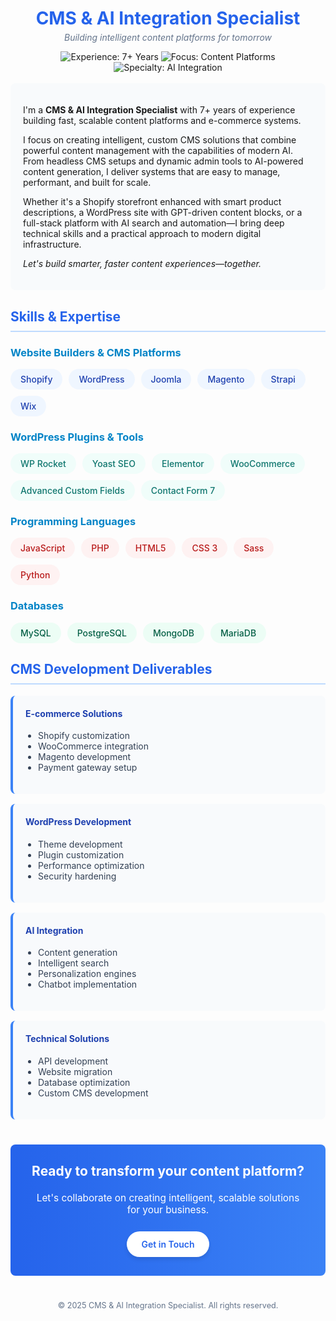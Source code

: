<!-- HEADER -->
<div align="center">
  <h1 style="border-bottom: none; margin-bottom: 5px; color: #2563eb;">CMS & AI Integration Specialist</h1>
  <p style="font-style: italic; margin-top: 0; color: #64748b;">Building intelligent content platforms for tomorrow</p>
  <img src="https://img.shields.io/badge/Experience-7%2B%20Years-2563eb" alt="Experience: 7+ Years" />
  <img src="https://img.shields.io/badge/Focus-Content%20Platforms-0ea5e9" alt="Focus: Content Platforms" />
  <img src="https://img.shields.io/badge/Specialty-AI%20Integration-06b6d4" alt="Specialty: AI Integration" />
</div>

<br />

<!-- INTRODUCTION -->
<div style="padding: 20px; border-radius: 8px; background-color: #f8fafc; margin-bottom: 20px;">
  <p>
    I'm a <strong>CMS & AI Integration Specialist</strong> with 7+ years of experience building fast, scalable content platforms and e-commerce systems.
  </p>
  <p>
    I focus on creating intelligent, custom CMS solutions that combine powerful content management with the capabilities of modern AI. From headless CMS setups and dynamic admin tools to AI-powered content generation, I deliver systems that are easy to manage, performant, and built for scale.
  </p>
  <p>
    Whether it's a Shopify storefront enhanced with smart product descriptions, a WordPress site with GPT-driven content blocks, or a full-stack platform with AI search and automation—I bring deep technical skills and a practical approach to modern digital infrastructure.
  </p>
  <p>
    <em>Let's build smarter, faster content experiences—together.</em>
  </p>
</div>

<!-- SKILLS -->
<h2 style="color: #2563eb; border-bottom: 2px solid #bfdbfe; padding-bottom: 10px;">Skills & Expertise</h2>

<h3 style="color: #0284c7;">Website Builders & CMS Platforms</h3>
<div style="display: flex; flex-wrap: wrap; gap: 10px; margin-bottom: 20px;">
  <span style="display: inline-block; padding: 8px 16px; background-color: #eff6ff; color: #1e40af; border-radius: 30px; font-weight: 500;">Shopify</span>
  <span style="display: inline-block; padding: 8px 16px; background-color: #eff6ff; color: #1e40af; border-radius: 30px; font-weight: 500;">WordPress</span>
  <span style="display: inline-block; padding: 8px 16px; background-color: #eff6ff; color: #1e40af; border-radius: 30px; font-weight: 500;">Joomla</span>
  <span style="display: inline-block; padding: 8px 16px; background-color: #eff6ff; color: #1e40af; border-radius: 30px; font-weight: 500;">Magento</span>
  <span style="display: inline-block; padding: 8px 16px; background-color: #eff6ff; color: #1e40af; border-radius: 30px; font-weight: 500;">Strapi</span>
  <span style="display: inline-block; padding: 8px 16px; background-color: #eff6ff; color: #1e40af; border-radius: 30px; font-weight: 500;">Wix</span>
</div>

<h3 style="color: #0284c7;">WordPress Plugins & Tools</h3>
<div style="display: flex; flex-wrap: wrap; gap: 10px; margin-bottom: 20px;">
  <span style="display: inline-block; padding: 8px 16px; background-color: #f0fdfa; color: #0f766e; border-radius: 30px; font-weight: 500;">WP Rocket</span>
  <span style="display: inline-block; padding: 8px 16px; background-color: #f0fdfa; color: #0f766e; border-radius: 30px; font-weight: 500;">Yoast SEO</span>
  <span style="display: inline-block; padding: 8px 16px; background-color: #f0fdfa; color: #0f766e; border-radius: 30px; font-weight: 500;">Elementor</span>
  <span style="display: inline-block; padding: 8px 16px; background-color: #f0fdfa; color: #0f766e; border-radius: 30px; font-weight: 500;">WooCommerce</span>
  <span style="display: inline-block; padding: 8px 16px; background-color: #f0fdfa; color: #0f766e; border-radius: 30px; font-weight: 500;">Advanced Custom Fields</span>
  <span style="display: inline-block; padding: 8px 16px; background-color: #f0fdfa; color: #0f766e; border-radius: 30px; font-weight: 500;">Contact Form 7</span>
</div>

<h3 style="color: #0284c7;">Programming Languages</h3>
<div style="display: flex; flex-wrap: wrap; gap: 10px; margin-bottom: 20px;">
  <span style="display: inline-block; padding: 8px 16px; background-color: #fef2f2; color: #b91c1c; border-radius: 30px; font-weight: 500;">JavaScript</span>
  <span style="display: inline-block; padding: 8px 16px; background-color: #fef2f2; color: #b91c1c; border-radius: 30px; font-weight: 500;">PHP</span>
  <span style="display: inline-block; padding: 8px 16px; background-color: #fef2f2; color: #b91c1c; border-radius: 30px; font-weight: 500;">HTML5</span>
  <span style="display: inline-block; padding: 8px 16px; background-color: #fef2f2; color: #b91c1c; border-radius: 30px; font-weight: 500;">CSS 3</span>
  <span style="display: inline-block; padding: 8px 16px; background-color: #fef2f2; color: #b91c1c; border-radius: 30px; font-weight: 500;">Sass</span>
  <span style="display: inline-block; padding: 8px 16px; background-color: #fef2f2; color: #b91c1c; border-radius: 30px; font-weight: 500;">Python</span>
</div>

<h3 style="color: #0284c7;">Databases</h3>
<div style="display: flex; flex-wrap: wrap; gap: 10px; margin-bottom: 20px;">
  <span style="display: inline-block; padding: 8px 16px; background-color: #ecfdf5; color: #065f46; border-radius: 30px; font-weight: 500;">MySQL</span>
  <span style="display: inline-block; padding: 8px 16px; background-color: #ecfdf5; color: #065f46; border-radius: 30px; font-weight: 500;">PostgreSQL</span>
  <span style="display: inline-block; padding: 8px 16px; background-color: #ecfdf5; color: #065f46; border-radius: 30px; font-weight: 500;">MongoDB</span>
  <span style="display: inline-block; padding: 8px 16px; background-color: #ecfdf5; color: #065f46; border-radius: 30px; font-weight: 500;">MariaDB</span>
</div>

<!-- SERVICES -->
<h2 style="color: #2563eb; border-bottom: 2px solid #bfdbfe; padding-bottom: 10px;">CMS Development Deliverables</h2>

<div style="display: grid; grid-template-columns: repeat(auto-fill, minmax(250px, 1fr)); gap: 16px; margin-bottom: 30px;">
  <div style="background-color: #f8fafc; border-radius: 8px; padding: 20px; border-left: 4px solid #3b82f6;">
    <h4 style="margin-top: 0; color: #1e40af;">E-commerce Solutions</h4>
    <ul style="padding-left: 20px; color: #334155;">
      <li>Shopify customization</li>
      <li>WooCommerce integration</li>
      <li>Magento development</li>
      <li>Payment gateway setup</li>
    </ul>
  </div>

  <div style="background-color: #f8fafc; border-radius: 8px; padding: 20px; border-left: 4px solid #3b82f6;">
    <h4 style="margin-top: 0; color: #1e40af;">WordPress Development</h4>
    <ul style="padding-left: 20px; color: #334155;">
      <li>Theme development</li>
      <li>Plugin customization</li>
      <li>Performance optimization</li>
      <li>Security hardening</li>
    </ul>
  </div>

  <div style="background-color: #f8fafc; border-radius: 8px; padding: 20px; border-left: 4px solid #3b82f6;">
    <h4 style="margin-top: 0; color: #1e40af;">AI Integration</h4>
    <ul style="padding-left: 20px; color: #334155;">
      <li>Content generation</li>
      <li>Intelligent search</li>
      <li>Personalization engines</li>
      <li>Chatbot implementation</li>
    </ul>
  </div>

  <div style="background-color: #f8fafc; border-radius: 8px; padding: 20px; border-left: 4px solid #3b82f6;">
    <h4 style="margin-top: 0; color: #1e40af;">Technical Solutions</h4>
    <ul style="padding-left: 20px; color: #334155;">
      <li>API development</li>
      <li>Website migration</li>
      <li>Database optimization</li>
      <li>Custom CMS development</li>
    </ul>
  </div>
</div>

<!-- CALL TO ACTION -->
<div style="background: linear-gradient(90deg, #2563eb 0%, #3b82f6 100%); border-radius: 8px; padding: 30px; color: white; text-align: center; margin: 40px 0;">
  <h3 style="margin-top: 0; font-size: 1.5em;">Ready to transform your content platform?</h3>
  <p style="margin-bottom: 25px; font-size: 1.1em;">Let's collaborate on creating intelligent, scalable solutions for your business.</p>
  <a href="mailto:contact@example.com" style="display: inline-block; background-color: white; color: #2563eb; padding: 12px 24px; text-decoration: none; border-radius: 30px; font-weight: 600; box-shadow: 0 4px 6px rgba(0, 0, 0, 0.1);">Get in Touch</a>
</div>

<!-- FOOTER -->
<div style="text-align: center; margin-top: 40px; color: #64748b; font-size: 0.9em;">
  <p>© 2025 CMS & AI Integration Specialist. All rights reserved.</p>
</div>